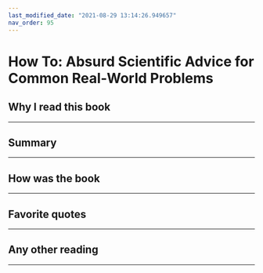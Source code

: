```yaml
---
last_modified_date: "2021-08-29 13:14:26.949657"
nav_order: 95
---
```


# How To: Absurd Scientific Advice for Common Real-World Problems

## Why I read this book
---


## Summary
---

## How was the book
---


## Favorite quotes
---


## Any other reading
---

